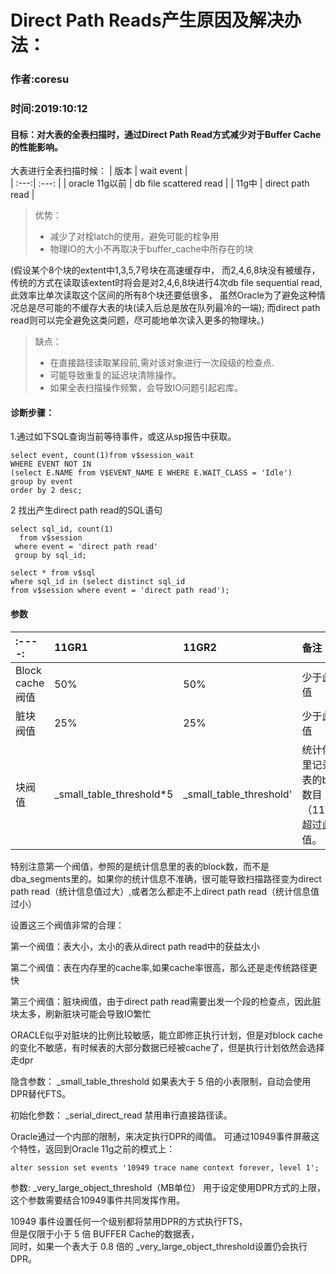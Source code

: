 # Direct Path Reads产生原因及解决办法：
### 作者:coresu
### 时间:2019:10:12


#### 目标：对大表的全表扫描时，通过Direct Path Read方式减少对于Buffer Cache的性能影响。

大表进行全表扫描时候：
| 版本 | wait event |  
| :---:| :---: |
| oracle 11g以前 |  db file scattered read |
| 11g中 | direct path read |

> 优势：
> * 减少了对栓latch的使用，避免可能的栓争用
> * 物理IO的大小不再取决于buffer_cache中所存在的块

(假设某个8个块的extent中1,3,5,7号块在高速缓存中，
而2,4,6,8块没有被缓存，传统的方式在读取该extent时将会是对2,4,6,8块进行4次db file sequential read,此效率比单次读取这个区间的所有8个块还要低很多，
虽然Oracle为了避免这种情况总是尽可能的不缓存大表的块(读入后总是放在队列最冷的一端);
而direct path read则可以完全避免这类问题，尽可能地单次读入更多的物理块。) 


> 缺点：
> * 在直接路径读取某段前,需对该对象进行一次段级的检查点.
> * 可能导致重复的延迟块清除操作。
> * 如果全表扫描操作频繁，会导致IO问题引起宕库。



#### 诊断步骤：
1.通过如下SQL查询当前等待事件，或这从sp报告中获取。 

```shell
select event, count(1)from v$session_wait 
WHERE EVENT NOT IN
(select E.NAME from V$EVENT_NAME E WHERE E.WAIT_CLASS = 'Idle') 
group by event 
order by 2 desc;
```  

2 找出产生direct path read的SQL语句 

```shell
select sql_id, count(1)
  from v$session
 where event = 'direct path read'
 group by sql_id;

select * from v$sql
where sql_id in (select distinct sql_id
from v$session where event = 'direct path read');
```

#### 参数

| :----: | 11GR1 |  11GR2 |  备注  |
| :---- | :----- | :---- | :---- |
| Block cache阀值 | 50% | 50% | 少于此阀值 | 
| 脏块阀值 | 25% | 25% | 少于此阀值 |
| 块阀值 | _small_table_threshold*5 | _small_table_threshold' | 统计信息里记录的表的block数目（11GR2)超过此阀值。 |

特别注意第一个阀值，参照的是统计信息里的表的block数，而不是dba_segments里的。如果你的统计信息不准确，很可能导致扫描路径变为direct path read（统计信息值过大）,或者怎么都走不上direct path read（统计信息值过小）

设置这三个阀值非常的合理：

第一个阀值：表大小，太小的表从direct path read中的获益太小

第二个阀值：表在内存里的cache率,如果cache率很高，那么还是走传统路径更快

第三个阀值：脏块阀值，由于direct path read需要出发一个段的检查点，因此脏块太多，刷新脏块可能会导致IO繁忙


ORACLE似乎对脏块的比例比较敏感，能立即修正执行计划，但是对block cache的变化不敏感，有时候表的大部分数据已经被cache了，但是执行计划依然会选择走dpr

隐含参数：
_small_table_threshold
如果表大于 5 倍的小表限制，自动会使用DPR替代FTS。

初始化参数： _serial_direct_read 
禁用串行直接路径读。

Oracle通过一个内部的限制，来决定执行DPR的阈值。
可通过10949事件屏蔽这个特性，返回到Oracle 11g之前的模式上： 

```shell
alter session set events '10949 trace name context forever, level 1';
```

参数: _very_large_object_threshold（MB单位）
用于设定使用DPR方式的上限，这个参数需要结合10949事件共同发挥作用。

10949 事件设置任何一个级别都将禁用DPR的方式执行FTS，  
但是仅限于小于 5 倍 BUFFER Cache的数据表，  
同时，如果一个表大于 0.8 倍的 _very_large_object_threshold设置仍会执行DPR。


